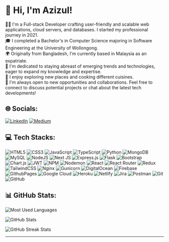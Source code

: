# 👋 Hi, I'm Azizul! 

👨‍💻 I'm a Full-stack Developer crafting user-friendly and scalable web applications, cloud servers, and databases. I started my professional journey in 2021.<br/>
🎓 I completed a Bachelor's in Computer Science majoring in Software Engineering at the University of Wollongong.<br/>
🌍 Originally from Bangladesh, I'm currently based in Malaysia as an expatriate.<br/>
🌱 I'm dedicated to staying abreast of emerging trends and technologies, eager to expand my knowledge and expertise.<br/>
🌮 I enjoy exploring new places and cooking different cuisines.<br/>
🤝 I'm always open to new opportunities and collaborations. Feel free to connect to discuss potential projects or chat about the latest tech developments!


## 🌐 Socials:
[![LinkedIn](https://img.shields.io/badge/LinkedIn-%230077B5.svg?logo=linkedin&logoColor=white)](https://linkedin.com/in/mohammedazizul) 
[![Medium](https://img.shields.io/badge/Medium-12100E?logo=medium&logoColor=white)](https://medium.com/@mohammedazizul) 


## 💻 Tech Stacks:
![HTML5](https://img.shields.io/badge/html5-%23E34F26.svg?style=for-the-badge&logo=html5&logoColor=white) 
![CSS3](https://img.shields.io/badge/css3-%231572B6.svg?style=for-the-badge&logo=css3&logoColor=white) 
![JavaScript](https://img.shields.io/badge/javascript-%23323330.svg?style=for-the-badge&logo=javascript&logoColor=%23F7DF1E) 
![TypeScript](https://img.shields.io/badge/typescript-%23007ACC.svg?style=for-the-badge&logo=typescript&logoColor=white) 
![Python](https://img.shields.io/badge/python-3670A0?style=for-the-badge&logo=python&logoColor=ffdd54) 
![MongoDB](https://img.shields.io/badge/MongoDB-%234ea94b.svg?style=for-the-badge&logo=mongodb&logoColor=white) 
![MySQL](https://img.shields.io/badge/mysql-%2300000f.svg?style=for-the-badge&logo=mysql&logoColor=white) 
![NodeJS](https://img.shields.io/badge/node.js-6DA55F?style=for-the-badge&logo=node.js&logoColor=white) 
![Next JS](https://img.shields.io/badge/Next-black?style=for-the-badge&logo=next.js&logoColor=white) 
![Express.js](https://img.shields.io/badge/express.js-%23404d59.svg?style=for-the-badge&logo=express&logoColor=%2361DAFB) 
![Flask](https://img.shields.io/badge/flask-%23000.svg?style=for-the-badge&logo=flask&logoColor=white) 
![Bootstrap](https://img.shields.io/badge/bootstrap-%238511FA.svg?style=for-the-badge&logo=bootstrap&logoColor=white) 
![Chart.js](https://img.shields.io/badge/chart.js-F5788D.svg?style=for-the-badge&logo=chart.js&logoColor=white) 
![JWT](https://img.shields.io/badge/JWT-black?style=for-the-badge&logo=JSON%20web%20tokens) 
![NPM](https://img.shields.io/badge/NPM-%23CB3837.svg?style=for-the-badge&logo=npm&logoColor=white) 
![Nodemon](https://img.shields.io/badge/NODEMON-%23323330.svg?style=for-the-badge&logo=nodemon&logoColor=%BBDEAD) 
![React](https://img.shields.io/badge/react-%2320232a.svg?style=for-the-badge&logo=react&logoColor=%2361DAFB) 
![React Router](https://img.shields.io/badge/React_Router-CA4245?style=for-the-badge&logo=react-router&logoColor=white) 
![Redux](https://img.shields.io/badge/redux-%23593d88.svg?style=for-the-badge&logo=redux&logoColor=white) 
![TailwindCSS](https://img.shields.io/badge/tailwindcss-%2338B2AC.svg?style=for-the-badge&logo=tailwind-css&logoColor=white) 
![Nginx](https://img.shields.io/badge/nginx-%23009639.svg?style=for-the-badge&logo=nginx&logoColor=white) 
![Gunicorn](https://img.shields.io/badge/gunicorn-%298729.svg?style=for-the-badge&logo=gunicorn&logoColor=white)
![DigitalOcean](https://img.shields.io/badge/DigitalOcean-%230167ff.svg?style=for-the-badge&logo=digitalOcean&logoColor=white) 
![Firebase](https://img.shields.io/badge/firebase-%23039BE5.svg?style=for-the-badge&logo=firebase) 
![GithubPages](https://img.shields.io/badge/github%20pages-121013?style=for-the-badge&logo=github&logoColor=white) 
![Google Cloud](https://img.shields.io/badge/GoogleCloud-%234285F4.svg?style=for-the-badge&logo=google-cloud&logoColor=white) 
![Heroku](https://img.shields.io/badge/heroku-%23430098.svg?style=for-the-badge&logo=heroku&logoColor=white) 
![Netlify](https://img.shields.io/badge/netlify-%23000000.svg?style=for-the-badge&logo=netlify&logoColor=#00C7B7) 
![Jira](https://img.shields.io/badge/jira-%230A0FFF.svg?style=for-the-badge&logo=jira&logoColor=white)
![Postman](https://img.shields.io/badge/Postman-FF6C37?style=for-the-badge&logo=postman&logoColor=white)
![Git](https://img.shields.io/badge/git-%23F05033.svg?style=for-the-badge&logo=git&logoColor=white)
![GitHub](https://img.shields.io/badge/github-%23121011.svg?style=for-the-badge&logo=github&logoColor=white)


## 📊 GitHub Stats:
![Most Used Languages](https://github-readme-stats.vercel.app/api/top-langs/?username=mohammedazizul&theme=dark&hide_progress=true)

![GitHub Stats](https://github-readme-stats.vercel.app/api?username=mohammedazizul&theme=dark&hide_border=false&show_icons=true)

![GitHub Streak Stats](https://github-readme-streak-stats.herokuapp.com/?user=mohammedazizul&theme=dark&hide_border=false)

---

<!-- 
## 🏆 GitHub Trophies
![GitHub Trophies](https://github-profile-trophy.vercel.app/?username=mohammedazizul&theme=radical&no-frame=false&no-bg=true&margin-w=4) 
-->

<!-- 
### 🔝 Top Contributed Repo
![Top Contributed Repo](https://github-contributor-stats.vercel.app/api?username=mohammedazizul&limit=5&theme=dark&combine_all_yearly_contributions=true) 
-->

<!-- 
### 😂 Random Dev Meme
<img src='https://randommeme-five.vercel.app/' style="height: 400px;"/> 
-->

<!-- 
[![](https://visitcount.itsvg.in/api?id=mohammedazizul&icon=0&color=0)](https://visitcount.itsvg.in) 
-->

<!--
![](https://komarev.com/ghpvc/?username=mohammedazizul)
-->

<!-- 
[![Readme Card](https://github-readme-stats.vercel.app/api/pin/?username=mohammedazizul&repo=portfolio-azizul)](https://github.com/anuraghazra/github-readme-stats)  
-->